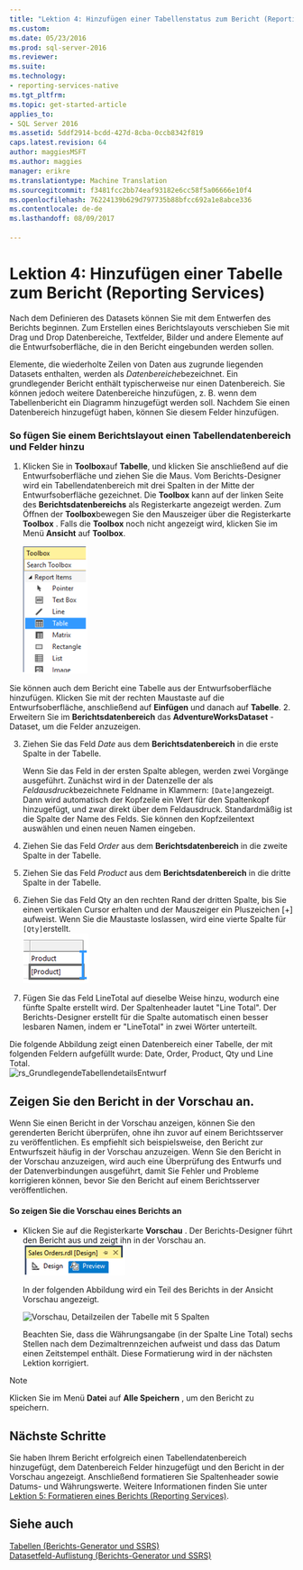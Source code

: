 ```yaml
---
title: "Lektion 4: Hinzufügen einer Tabellenstatus zum Bericht (Reporting Services) | Microsoft Docs"
ms.custom: 
ms.date: 05/23/2016
ms.prod: sql-server-2016
ms.reviewer: 
ms.suite: 
ms.technology:
- reporting-services-native
ms.tgt_pltfrm: 
ms.topic: get-started-article
applies_to:
- SQL Server 2016
ms.assetid: 5ddf2914-bcdd-427d-8cba-0ccb8342f819
caps.latest.revision: 64
author: maggiesMSFT
ms.author: maggies
manager: erikre
ms.translationtype: Machine Translation
ms.sourcegitcommit: f3481fcc2bb74eaf93182e6cc58f5a06666e10f4
ms.openlocfilehash: 76224139b629d797735b88bfcc692a1e8abce336
ms.contentlocale: de-de
ms.lasthandoff: 08/09/2017

---
```

# <a name="lesson-4-adding-a-table-to-the-report-reporting-services"></a>Lektion 4: Hinzufügen einer Tabelle zum Bericht (Reporting Services)
Nach dem Definieren des Datasets können Sie mit dem Entwerfen des Berichts beginnen. Zum Erstellen eines Berichtslayouts verschieben Sie mit Drag und Drop Datenbereiche, Textfelder, Bilder und andere Elemente auf die Entwurfsoberfläche, die in den Bericht eingebunden werden sollen.  
  
Elemente, die wiederholte Zeilen von Daten aus zugrunde liegenden Datasets enthalten, werden als *Datenbereiche*bezeichnet. Ein grundlegender Bericht enthält typischerweise nur einen Datenbereich. Sie können jedoch weitere Datenbereiche hinzufügen, z. B. wenn dem Tabellenbericht ein Diagramm hinzugefügt werden soll. Nachdem Sie einen Datenbereich hinzugefügt haben, können Sie diesem Felder hinzufügen.  
  
### <a name="to-add-a-table-data-region-and-fields-to-a-report-layout"></a>So fügen Sie einem Berichtslayout einen Tabellendatenbereich und Felder hinzu  
  
1.  Klicken Sie in **Toolbox**auf **Tabelle**, und klicken Sie anschließend auf die Entwurfsoberfläche und ziehen Sie die Maus. Vom Berichts-Designer wird ein Tabellendatenbereich mit drei Spalten in der Mitte der Entwurfsoberfläche gezeichnet. Die **Toolbox** kann auf der linken Seite des **Berichtsdatenbereichs** als Registerkarte angezeigt werden. Zum Öffnen der **Toolbox**bewegen Sie den Mauszeiger über die Registerkarte **Toolbox** . Falls die **Toolbox** noch nicht angezeigt wird, klicken Sie im Menü **Ansicht** auf **Toolbox**.
  
     ![ssrs_ssdt_Tabelle_hinzufügen](../reporting-services/media/ssrs-ssdt-addtable.png) 
  
  Sie können auch dem Bericht eine Tabelle aus der Entwurfsoberfläche hinzufügen.  Klicken Sie mit der rechten Maustaste auf die Entwurfsoberfläche, anschließend auf **Einfügen** und danach auf **Tabelle**.
2.  Erweitern Sie im **Berichtsdatenbereich** das **AdventureWorksDataset** -Dataset, um die Felder anzuzeigen.  
  
3.  Ziehen Sie das Feld *Date* aus dem **Berichtsdatenbereich** in die erste Spalte in der Tabelle.  
  
    Wenn Sie das Feld in der ersten Spalte ablegen, werden zwei Vorgänge ausgeführt. Zunächst wird in der Datenzelle der als *Feldausdruck*bezeichnete Feldname in Klammern: `[Date]`angezeigt. Dann wird automatisch der Kopfzeile ein Wert für den Spaltenkopf hinzugefügt, und zwar direkt über dem Feldausdruck. Standardmäßig ist die Spalte der Name des Felds. Sie können den Kopfzeilentext auswählen und einen neuen Namen eingeben.  
  
4.  Ziehen Sie das Feld *Order* aus dem **Berichtsdatenbereich** in die zweite Spalte in der Tabelle.  
  
5.  Ziehen Sie das Feld *Product* aus dem **Berichtsdatenbereich** in die dritte Spalte in der Tabelle.  
  
6.  Ziehen Sie das Feld Qty an den rechten Rand der dritten Spalte, bis Sie einen vertikalen Cursor erhalten und der Mauszeiger ein Pluszeichen [+] aufweist. Wenn Sie die Maustaste loslassen, wird eine vierte Spalte für `[Qty]`erstellt.  
![ssrs_tutorial_Spalte_hinzufügen](../reporting-services/media/ssrs-tutorial-addcolumn.png)  
  
7.  Fügen Sie das Feld LineTotal auf dieselbe Weise hinzu, wodurch eine fünfte Spalte erstellt wird. Der Spaltenheader lautet "Line Total". Der Berichts-Designer erstellt für die Spalte automatisch einen besser lesbaren Namen, indem er "LineTotal" in zwei Wörter unterteilt.  
  
  
Die folgende Abbildung zeigt einen Datenbereich einer Tabelle, der mit folgenden Feldern aufgefüllt wurde: Date, Order, Product, Qty und Line Total.  
![rs_GrundlegendeTabellendetailsEntwurf](../reporting-services/media/rs-basictabledetailsdesign.png)  
  
## <a name="preview-your-report"></a>Zeigen Sie den Bericht in der Vorschau an.  
Wenn Sie einen Bericht in der Vorschau anzeigen, können Sie den gerenderten Bericht überprüfen, ohne ihn zuvor auf einem Berichtsserver zu veröffentlichen. Es empfiehlt sich beispielsweise, den Bericht zur Entwurfszeit häufig in der Vorschau anzuzeigen. Wenn Sie den Bericht in der Vorschau anzuzeigen, wird auch eine Überprüfung des Entwurfs und der Datenverbindungen ausgeführt, damit Sie Fehler und Probleme korrigieren können, bevor Sie den Bericht auf einem Berichtsserver veröffentlichen.  
  
#### <a name="to-preview-a-report"></a>So zeigen Sie die Vorschau eines Berichts an  
  
-   Klicken Sie auf die Registerkarte **Vorschau** . Der Berichts-Designer führt den Bericht aus und zeigt ihn in der Vorschau an.
![ssrs_ssdt_preview](../reporting-services/media/ssrs-ssdt-preview.png)  
  
    In der folgenden Abbildung wird ein Teil des Berichts in der Ansicht Vorschau angezeigt.  
  
    ![Vorschau, Detailzeilen der Tabelle mit 5 Spalten](../reporting-services/media/rs-basictabledetailspreview.png "Vorschau, Detailzeilen der Tabelle mit 5 Spalten")  
  
    Beachten Sie, dass die Währungsangabe (in der Spalte Line Total) sechs Stellen nach dem Dezimaltrennzeichen aufweist und dass das Datum einen Zeitstempel enthält. Diese Formatierung wird in der nächsten Lektion korrigiert.  
  
> [!NOTE]  
> Klicken Sie im Menü **Datei** auf **Alle Speichern** , um den Bericht zu speichern.  
  
## <a name="next-steps"></a>Nächste Schritte  
Sie haben Ihrem Bericht erfolgreich einen Tabellendatenbereich hinzugefügt, dem Datenbereich Felder hinzugefügt und den Bericht in der Vorschau angezeigt. Anschließend formatieren Sie Spaltenheader sowie Datums- und Währungswerte. Weitere Informationen finden Sie unter [Lektion 5: Formatieren eines Berichts &#40;Reporting Services&#41;](../reporting-services/lesson-5-formatting-a-report-reporting-services.md).  
  
## <a name="see-also"></a>Siehe auch  
[Tabellen &#40;Berichts-Generator und SSRS&#41;](../reporting-services/report-design/tables-report-builder-and-ssrs.md)  
[Datasetfeld-Auflistung &#40;Berichts-Generator und SSRS&#41;](../reporting-services/report-data/dataset-fields-collection-report-builder-and-ssrs.md)  

